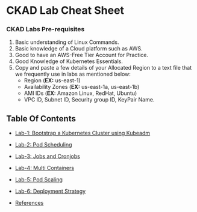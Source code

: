 
# CKAD Lab Cheat Sheet

### CKAD Labs Pre-requisites
1. Basic understanding of Linux Commands.
2. Basic knowledge of a Cloud platform such as AWS.
3. Good to have an AWS-Free Tier Account for Practice.
4. Good Knowledge of Kubernetes Essentials.
5. Copy and paste a few details of your Allocated Region to a text file that we frequently use in labs as mentioned below:
     - Region (**EX:** us-east-1)
     - Availability Zones (**EX:** us-east-1a, us-east-1b)
     - AMI IDs (**EX:** Amazon Linux, RedHat, Ubuntu)
     - VPC ID, Subnet ID, Security group ID, KeyPair Name.

## Table Of Contents
* [Lab-1: Bootstrap a Kubernetes Cluster using Kubeadm](https://github.com/Mehar-Nafis/CKAD-Batch25/blob/main/Bootstrap%20a%20Kubernetes%20Cluster%20using%20Kubeadm.md)
* [Lab-2: Pod Scheduling](https://github.com/Mehar-Nafis/CKAD-Batch25/blob/main/Pod%20Scheduling.md)
* [Lab-3: Jobs and Cronjobs](https://github.com/Mehar-Nafis/CKAD-Batch25/blob/main/Jobs%20and%20Cronjobs.md)
* [Lab-4: Multi Containers](https://github.com/Mehar-Nafis/CKAD-Batch25/blob/main/Multi-containers.md)
* [Lab-5: Pod Scaling](https://github.com/Mehar-Nafis/CKAD-Batch25/blob/main/Pod%20Scaling.md)
* [Lab-6: Deployment Strategy](https://github.com/Mehar-Nafis/CKAD-Batch25/blob/main/Deployment%20Strategy.md)

* [References](https://github.com/Mehar-Nafis/CKAD-Batch25/blob/main/References.md)

